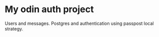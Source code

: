 # My odin auth project

Users and messages. Postgres and authentication using passpost local strategy.

